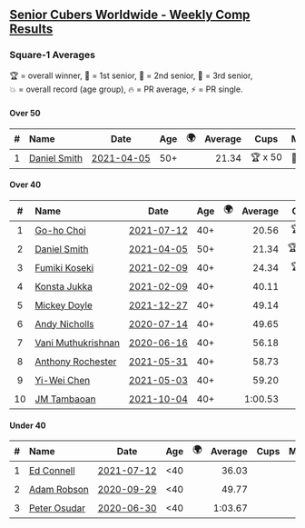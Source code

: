 <style>table {white-space: nowrap;}</style>
<link rel="stylesheet" type="text/css" href="/scw-comp/css/flags.css" />

## [Senior Cubers Worldwide - Weekly Comp Results](/scw-comp/results/)
### Square-1 Averages

<span style="white-space: nowrap;">🏆 = overall winner</span>, <span style="white-space: nowrap;">🥇 = 1st senior</span>, <span style="white-space: nowrap;">🥈 = 2nd senior</span>, <span style="white-space: nowrap;">🥉 = 3rd senior</span>, <span style="white-space: nowrap;">💥 = overall record (age group)</span>, <span style="white-space: nowrap;">🔥 = PR average</span>, <span style="white-space: nowrap;">⚡ = PR single</span>.

#### Over 50

| # | Name | Date | Age | 🌍 | Average | Cups | Medals | Achievements | Video |
| :--: | :-- | :--: | :--: | :--: | --: | :--: | :-- | :-- | :-- |
| 1 | [Daniel Smith](../../persons/daniel_smith/sq1.md) | [2021-04-05](../../results/2021-04-05/sq1.md) | 50+ | <i class="flag flag-US" /> | 21.34 | 🏆 x 50 | 🥇 x 50, 🥈 x 9 | 💥 x 10, 🔥 x 6, ⚡ x 6 | [Desktop](https://www.facebook.com/events/469300370885865/permalink/476831766799392) / [Mobile](https://m.facebook.com/events/469300370885865?view=permalink&id=476831766799392) |

#### Over 40

| # | Name | Date | Age | 🌍 | Average | Cups | Medals | Achievements | Video |
| :--: | :-- | :--: | :--: | :--: | --: | :--: | :-- | :-- | :-- |
| 1 | [Go-ho Choi](../../persons/go_ho_choi/sq1.md) | [2021-07-12](../../results/2021-07-12/sq1.md) | 40+ | <i class="flag flag-KR" /> | 20.56 | 🏆 x 1 | 🥇 x 1 | 💥 x 1, 🔥 x 1, ⚡ x 1 | [Desktop](https://www.facebook.com/events/853178815336395/permalink/858970044757272) / [Mobile](https://m.facebook.com/events/853178815336395?view=permalink&id=858970044757272) |
| 2 | [Daniel Smith](../../persons/daniel_smith/sq1.md) | [2021-04-05](../../results/2021-04-05/sq1.md) | 50+ | <i class="flag flag-US" /> | 21.34 | 🏆 x 50 | 🥇 x 50, 🥈 x 9 | 💥 x 10, 🔥 x 6, ⚡ x 6 | [Desktop](https://www.facebook.com/events/469300370885865/permalink/476831766799392) / [Mobile](https://m.facebook.com/events/469300370885865?view=permalink&id=476831766799392) |
| 3 | [Fumiki Koseki](../../persons/fumiki_koseki/sq1.md) | [2021-02-09](../../results/2021-02-09/sq1.md) | 40+ | <i class="flag flag-JP" /> | 24.34 | 🏆 x 8 | 🥇 x 8, 🥈 x 16 | 💥 x 2, 🔥 x 9, ⚡ x 4 | [Desktop](https://www.facebook.com/events/466529388059949/permalink/470686107644277) / [Mobile](https://m.facebook.com/events/466529388059949?view=permalink&id=470686107644277) |
| 4 | [Konsta Jukka](../../persons/konsta_jukka/sq1.md) | [2021-02-09](../../results/2021-02-09/sq1.md) | 40+ | <i class="flag flag-FI" /> | 40.11 |  | 🥉 x 5 | 🔥 x 4, ⚡ x 3 | [Desktop](https://www.facebook.com/events/466529388059949/permalink/470833987629489) / [Mobile](https://m.facebook.com/events/466529388059949?view=permalink&id=470833987629489) |
| 5 | [Mickey Doyle](../../persons/mickey_doyle/sq1.md) | [2021-12-27](../../results/2021-12-27/sq1.md) | 40+ | <i class="flag flag-US" /> | 49.14 |  | 🥈 x 3, 🥉 x 1 | 🔥 x 3, ⚡ x 3 | [Desktop](https://www.facebook.com/events/1083505512394794/permalink/1091576311587714) / [Mobile](https://m.facebook.com/events/1083505512394794?view=permalink&id=1091576311587714) |
| 6 | [Andy Nicholls](../../persons/andy_nicholls/sq1.md) | [2020-07-14](../../results/2020-07-14/sq1.md) | 40+ | <i class="flag flag-GB" /> | 49.65 |  | 🥈 x 6 | 🔥 x 2, ⚡ x 2 | [Desktop](https://www.facebook.com/events/413064016333950/permalink/415320132775005) / [Mobile](https://m.facebook.com/events/413064016333950?view=permalink&id=415320132775005) |
| 7 | [Vani Muthukrishnan](../../persons/vani_muthukrishnan/sq1.md) | [2020-06-16](../../results/2020-06-16/sq1.md) | 40+ | <i class="flag flag-IN" /> | 56.18 |  | 🥉 x 1 | 🔥 x 1, ⚡ x 1 | [Desktop](https://www.facebook.com/events/296087658445428/permalink/298743144846546) / [Mobile](https://m.facebook.com/events/296087658445428?view=permalink&id=298743144846546) |
| 8 | [Anthony Rochester](../../persons/anthony_rochester/sq1.md) | [2021-05-31](../../results/2021-05-31/sq1.md) | 40+ | <i class="flag flag-AU" /> | 58.73 |  | 🥈 x 2, 🥉 x 1 | 🔥 x 3, ⚡ x 3 | [Desktop](https://www.facebook.com/events/4232725036784843/permalink/4238850322838981) / [Mobile](https://m.facebook.com/events/4232725036784843?view=permalink&id=4238850322838981) |
| 9 | [Yi-Wei Chen](../../persons/yi_wei_chen/sq1.md) | [2021-05-03](../../results/2021-05-03/sq1.md) | 40+ | <i class="flag flag-TW" /> | 59.20 |  | 🥈 x 4, 🥉 x 6 | 🔥 x 2, ⚡ x 2 | [Desktop](https://www.facebook.com/events/1091923434665777/permalink/1095189344339186) / [Mobile](https://m.facebook.com/events/1091923434665777?view=permalink&id=1095189344339186) |
| 10 | [JM Tambaoan](../../persons/jm_tambaoan/sq1.md) | [2021-10-04](../../results/2021-10-04/sq1.md) | 40+ | <i class="flag flag-PH" /> | 1:00.53 |  | 🥈 x 8, 🥉 x 2 | 🔥 x 10, ⚡ x 7 | [Desktop](https://www.facebook.com/events/1205858816603137/permalink/1214797552375930) / [Mobile](https://m.facebook.com/events/1205858816603137?view=permalink&id=1214797552375930) |

#### Under 40

| # | Name | Date | Age | 🌍 | Average | Cups | Medals | Achievements | Video |
| :--: | :-- | :--: | :--: | :--: | --: | :--: | :-- | :-- | :-- |
| 1 | [Ed Connell](../../persons/ed_connell/sq1.md) | [2021-07-12](../../results/2021-07-12/sq1.md) | <40 | <i class="flag flag-IE" /> | 36.03 |  |  | 💥 x 1, 🔥 x 5, ⚡ x 4 | [Desktop](https://www.facebook.com/events/853178815336395/permalink/857292288258381) / [Mobile](https://m.facebook.com/events/853178815336395?view=permalink&id=857292288258381) |
| 2 | [Adam Robson](../../persons/adam_robson/sq1.md) | [2020-09-29](../../results/2020-09-29/sq1.md) | <40 | <i class="flag flag-GB" /> | 49.77 |  |  | 🔥 x 4, ⚡ x 4 | [Desktop](https://www.facebook.com/100005428097972/videos/1479966612194261) / [Mobile](https://m.facebook.com/100005428097972/videos/1479966612194261) |
| 3 | [Peter Osudar](../../persons/peter_osudar/sq1.md) | [2020-06-30](../../results/2020-06-30/sq1.md) | <40 | <i class="flag flag-CA" /> | 1:03.67 |  |  | 🔥 x 1, ⚡ x 1 | [Desktop](https://www.facebook.com/events/1716512181834525/permalink/1716712041814539) / [Mobile](https://m.facebook.com/events/1716512181834525?view=permalink&id=1716712041814539) |


<!-- Global site tag (gtag.js) - Google Analytics -->
<script async src="https://www.googletagmanager.com/gtag/js?id=UA-86348435-3"></script>
<script>window.dataLayer = window.dataLayer || []; function gtag() {dataLayer.push(arguments);} gtag('js', new Date()); gtag('config', 'UA-86348435-3');</script>
